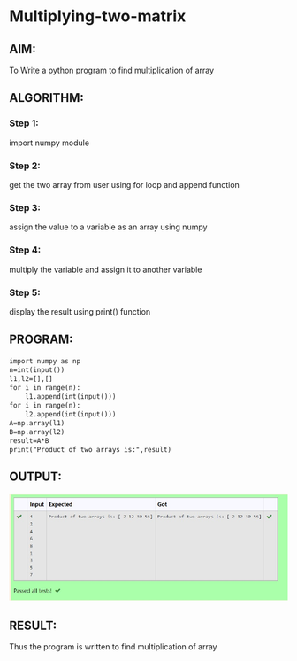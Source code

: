 # Multiplying-two-matrix

## AIM:
To Write a python program to find multiplication of array
## ALGORITHM:

### Step 1:
import numpy module
### Step 2:
get the two array from user using for loop and append function
### Step 3:
assign the value to a variable as an array using numpy
### Step 4:
multiply the variable and assign it to another variable
### Step 5:
display the result using print() function

## PROGRAM: 
```
import numpy as np
n=int(input())
l1,l2=[],[]
for i in range(n):
    l1.append(int(input()))
for i in range(n):
    l2.append(int(input()))
A=np.array(l1)
B=np.array(l2)
result=A*B
print("Product of two arrays is:",result)
```
## OUTPUT:
![output](multiplyarray.jpg)
## RESULT:
Thus the program is written to find multiplication of array
